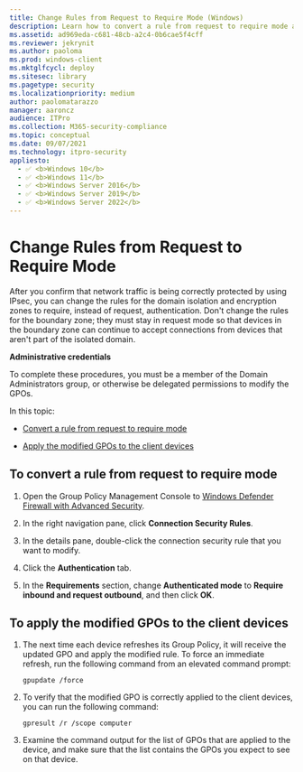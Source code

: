 ```yaml
---
title: Change Rules from Request to Require Mode (Windows)
description: Learn how to convert a rule from request to require mode and apply the modified GPOs to the client devices.
ms.assetid: ad969eda-c681-48cb-a2c4-0b6cae5f4cff
ms.reviewer: jekrynit
ms.author: paoloma
ms.prod: windows-client
ms.mktglfcycl: deploy
ms.sitesec: library
ms.pagetype: security
ms.localizationpriority: medium
author: paolomatarazzo
manager: aaroncz
audience: ITPro
ms.collection: M365-security-compliance
ms.topic: conceptual
ms.date: 09/07/2021
ms.technology: itpro-security
appliesto: 
  - ✅ <b>Windows 10</b>
  - ✅ <b>Windows 11</b>
  - ✅ <b>Windows Server 2016</b>
  - ✅ <b>Windows Server 2019</b>
  - ✅ <b>Windows Server 2022</b>
---
```


# Change Rules from Request to Require Mode


After you confirm that network traffic is being correctly protected by using IPsec, you can change the rules for the domain isolation and encryption zones to require, instead of request, authentication. Don't change the rules for the boundary zone; they must stay in request mode so that devices in the boundary zone can continue to accept connections from devices that aren't part of the isolated domain.

**Administrative credentials**

To complete these procedures, you must be a member of the Domain Administrators group, or otherwise be delegated permissions to modify the GPOs.

In this topic:

-   [Convert a rule from request to require mode](#to-convert-a-rule-from-request-to-require-mode)

-   [Apply the modified GPOs to the client devices](#to-apply-the-modified-gpos-to-the-client-devices)

## To convert a rule from request to require mode

1.  Open the Group Policy Management Console to [Windows Defender Firewall with Advanced Security](open-the-group-policy-management-console-to-windows-firewall-with-advanced-security.md).

2.  In the right navigation pane, click **Connection Security Rules**.

3.  In the details pane, double-click the connection security rule that you want to modify.

4.  Click the **Authentication** tab.

5.  In the **Requirements** section, change **Authenticated mode** to **Require inbound and request outbound**, and then click **OK**.

## To apply the modified GPOs to the client devices

1.  The next time each device refreshes its Group Policy, it will receive the updated GPO and apply the modified rule. To force an immediate refresh, run the following command from an elevated command prompt:

    ``` syntax
    gpupdate /force
    ```

2.  To verify that the modified GPO is correctly applied to the client devices, you can run the following command:

    ``` syntax
    gpresult /r /scope computer
    ```

3.  Examine the command output for the list of GPOs that are applied to the device, and make sure that the list contains the GPOs you expect to see on that device.
